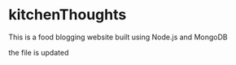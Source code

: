 # kitchenThoughts
This is a food blogging website built using Node.js and MongoDB


the file is updated


